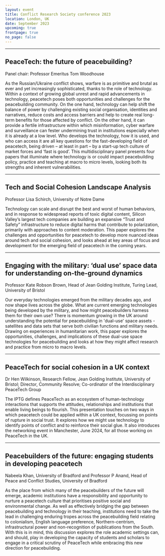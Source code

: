```yaml
---
layout: event
title: Conflict Research Society conference 2023
location: London, UK
date: September 2023
upcoming: true
frontpage: true
no_page: false
---
```


---

## PeaceTech: the future of peacebuilding?

Panel chair: Professor Emeritus Tom Woodhouse

As the Russian/Ukraine conflict shows, warfare is as primitive and brutal as ever and yet increasingly sophisticated, thanks to the role of technology. Within a context of growing global unrest and rapid advancements in technology, peacetech poses both opportunities and challenges for the peacebuilding community. On the one hand, technology can help shift the balance of power by challenging existing social organisation, identities and narratives, reduce costs and access barriers and help to create real long-term benefits for those affected by conflict. On the other hand, it can provide a fertile infrastructure within which misinformation, cyber warfare and surveillance can fester undermining trust in institutions especially when it is already at a low level. Who develops the technology, how it is used, and who can access it are all key questions for the fast-developing field of peacetech, being driven – at least in part – by a start-up tech culture of market forces and ‘fast is good’. This multidisciplinary panel presents four papers that illuminate where technology is or could impact peacebuilding policy, practice and teaching at macro to micro levels, looking both its strengths and inherent vulnerabilities.

---

## Tech and Social Cohesion Landscape Analysis

Professor Lisa Schirch, University of Notre Dame

Technology can scale and disrupt the best and worst of human behaviors, and in response to widespread reports of toxic digital content, Silicon Valley’s largest tech companies are building an expansive “Trust and Safety” infrastructure to reduce digital harms that contribute to polarization, primarily with approaches to content moderation. This paper explores the challenges and opportunities for peacetech to develop more nuanced ideas around tech and social cohesion, and looks ahead at key areas of focus and development for the emerging field of peacetech in the coming years.

---

## Engaging with the military: ‘dual use’ space data for understanding on-the-ground dynamics

Professor Kate Robson Brown, Head of Jean Golding Institute, Turing Lead, University of Bristol

Our everyday technologies emerged from the military decades ago, and now shape lives across the globe. What are current emerging technologies being developed by the military, and how might peacebuilders harness them for their own use? There is momentum growing in the UK around understanding the potential for peacebuilding in 'dual-use' space assets - satellites and data sets that serve both civilian functions and military needs. Drawing on experiences in humanitarian work, this paper explores the opportunities, challenges, and implications of these dual-use space technologies for peacebuilding and looks at how they might affect research and practice from micro to macro levels.

---

## PeaceTech for social cohesion in a UK context

Dr Hen Wilkinson, Research Fellow, Jean Golding Institute, University of Bristol; Director, Community Resolve; Co-ordinator of the Interdisciplinary PeaceTech Group

The IPTG defines PeaceTech as an ecosystem of human-technology interactions that supports the attitudes, relationships and institutions that enable living beings to flourish. This presentation touches on two ways in which peacetech could be applied within a UK context, focussing on points of rupture in social trust. It explores how we might use technology to identify points of conflict and to reinforce their social glue. It also introduces the networking event in Manchester, June 2024, for all those working on PeaceTech in the UK.

---

## Peacebuilders of the future: engaging students in developing peacetech

Nabeela Khan, University of Bradford and Professor P Anand, Head of Peace and Conflict Studies, University of Bradford

As the place from which many of the peacebuilders of the future will emerge, academic institutions have a responsibility and opportunity to nurture a peacetech culture that prioritises positive social and environmental change. As well as effectively bridging the gap between peacebuilding and technology in their teaching, institutions need to take the lead in challenging enduring tropes across the peacebuilding field relating to colonialism, English language preference, Northern-centrism, infrastructural power and non-recognition of publications from the South. With this is in mind, this discussion explores the role academic settings can, and should, play in developing the capacity of students and scholars to engage in a critical scrutiny of PeaceTech while embracing this new direction for peacebuilding.